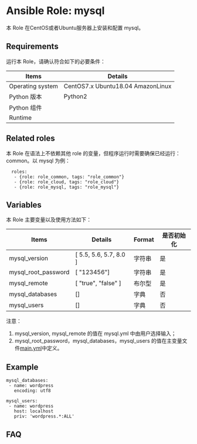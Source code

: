 Ansible Role: mysql
=========

本 Role 在CentOS或者Ubuntu服务器上安装和配置 mysql。

## Requirements

运行本 Role，请确认符合如下的必要条件：

| **Items**      | **Details** |
| ------------------| ------------------|
| Operating system | CentOS7.x Ubuntu18.04 AmazonLinux|
| Python 版本 | Python2  |
| Python 组件 |    |
| Runtime |  |


## Related roles

本 Role 在语法上不依赖其他 role 的变量，但程序运行时需要确保已经运行：common。以 mysql 为例：

```
  roles:
   - {role: role_common, tags: "role_common"}   
   - {role: role_cloud, tags: "role_cloud"}
   - {role: role_mysql, tags: "role_mysql"}
```


## Variables

本 Role 主要变量以及使用方法如下：

| **Items**      | **Details** | **Format**  | **是否初始化** |
| ------------------| ------------------|-----|-----|
| mysql_version | [ 5.5, 5.6, 5.7, 8.0 ] | 字符串 |是|
| mysql_root_password | [ "123456"] | 字符串 |是|
| mysql_remote | [ "true", "false" ] | 布尔型 |是|
| mysql_databases | []   | 字典 |否|
| mysql_users | []   | 字典 |否|

注意：
1. mysql_version, mysql_remote  的值在 mysql.yml 中由用户选择输入；
2. mysql_root_password，mysql_databases，mysql_users 的值在主变量文件[main.yml](https://github.com/Websoft9/ansible-mysql/blob/master/vars/main.yml)中定义。

## Example

```
mysql_databases:
 - name: wordpress
   encoding: utf8
 
mysql_users:
 - name: wordpress
   host: localhost
   priv: 'wordpress.*:ALL'
```
## FAQ
